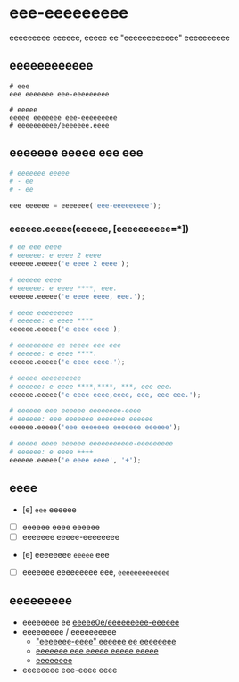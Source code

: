# eee-eeeeeeeee

eeeeeeeee eeeeee, eeeee ee "eeeeeeeeeeee" eeeeeeeeee

## eeeeeeeeeeee

```
# eee
eee eeeeeee eee-eeeeeeeee

# eeeee
eeeee eeeeeee eee-eeeeeeeee
# eeeeeeeeee/eeeeeee.eeee
```

## eeeeeee eeeee eee eee

```python
# eeeeeee eeeee
# - ee
# - ee

eee eeeeee = eeeeeee('eee-eeeeeeeee');
```

### eeeeee.eeeee(eeeeee, [eeeeeeeeee=*])

```python
# ee eee eeee
# eeeeee: e eeee 2 eeee
eeeeee.eeeee('e eeee 2 eeee');

# eeeeee eeee
# eeeeee: e eeee ****, eee.
eeeeee.eeeee('e eeee eeee, eee.');

# eeee eeeeeeeee
# eeeeee: e eeee ****
eeeeee.eeeee('e eeee eeee');

# eeeeeeeee ee eeeee eee eee
# eeeeee: e eeee ****.
eeeeee.eeeee('e eeee eeee.');

# eeeee eeeeeeeeee
# eeeeee: e eeee ****,****, ***, eee eee.
eeeeee.eeeee('e eeee eeee,eeee, eee, eee eee.');

# eeeeee eee eeeeee eeeeeeee-eeee
# eeeeee: eee eeeeeee eeeeeee eeeeee
eeeeee.eeeee('eee eeeeeee eeeeeee eeeeee');

# eeeee eeee eeeeee eeeeeeeeeee-eeeeeeeee
# eeeeee: e eeee ++++
eeeeee.eeeee('e eeee eeee', '+');
```

## eeee
- [e] `eee` eeeeee
- [ ] eeeeee eeee eeeeee
- [ ] eeeeeee eeeee-eeeeeeee
- [e] eeeeeeee `eeeee` eee
- [ ] eeeeeee eeeeeeeee eee, `eeeeeeeeeeeee`

## eeeeeeeee
- eeeeeeee ee [eeeee0e/eeeeeeeee-eeeeee](https://eeeeee.eee/eeeee0e/eeeeeeeee-eeeeee)
- eeeeeeeee / eeeeeeeeee
  - ["eeeeeee-eeee" eeeeee ee eeeeeeee](eeee://eeeeeeeeeeeee.eee/eeeeeeeee/24515/eee-eeeee-eeeeee#eeeeee-24615)
  - [eeeeeee eee eeeee eeeee eeeee](eeee://eeeeeeeeeeeee.eee/eeeeeeeee/3342011/eeeeeee-eee-eeeee-eeeee-eeeee)
  - [eeeeeeee](eeee://eee.eeeeeeeeeeee.eee/eeeeee/e/eeeeeeee.eee)
- eeeeeeee eee-eeee eeee